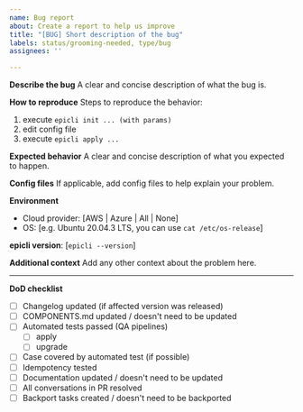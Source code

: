 ```yaml
---
name: Bug report
about: Create a report to help us improve
title: "[BUG] Short description of the bug"
labels: status/grooming-needed, type/bug
assignees: ''

---
```


**Describe the bug**
A clear and concise description of what the bug is.

**How to reproduce**
Steps to reproduce the behavior:
1. execute `epicli init ... (with params)`
2. edit config file
3. execute `epicli apply ...`

**Expected behavior**
A clear and concise description of what you expected to happen.

**Config files**
If applicable, add config files to help explain your problem.

**Environment**
- Cloud provider: [AWS | Azure | All | None]
- OS: [e.g. Ubuntu 20.04.3 LTS, you can use `cat /etc/os-release`]

**epicli version**: [`epicli --version`]

**Additional context**
Add any other context about the problem here.

---

**DoD checklist**

* [ ] Changelog updated (if affected version was released)
* [ ] COMPONENTS.md updated / doesn't need to be updated
* [ ] Automated tests passed (QA pipelines)
  * [ ] apply
  * [ ] upgrade
* [ ] Case covered by automated test (if possible)
* [ ] Idempotency tested
* [ ] Documentation updated / doesn't need to be updated
* [ ] All conversations in PR resolved
* [ ] Backport tasks created / doesn't need to be backported
